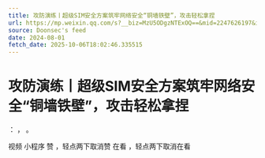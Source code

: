 ```yaml
---
title: 攻防演练丨超级SIM安全方案筑牢网络安全“铜墙铁壁”，攻击轻松拿捏
url: https://mp.weixin.qq.com/s?__biz=MzU5ODgzNTExOQ==&mid=2247626197&idx=3&sn=578eb1ae0a5d0e9d265604bcbd6fa798
source: Doonsec's feed
date: 2024-08-01
fetch_date: 2025-10-06T18:02:46.335515
---
```


# 攻防演练丨超级SIM安全方案筑牢网络安全“铜墙铁壁”，攻击轻松拿捏

：
，
。

视频
小程序
赞
，轻点两下取消赞
在看
，轻点两下取消在看